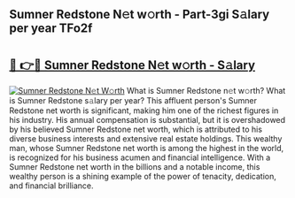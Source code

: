 ## Sumner Redstone N𝚎t w𝚘rth - Part-3gi S𝚊lary per year TFo2f

# <h2><a href="http://gc3por.nevu.top/?p=Sumner+Redstone">🔗 👉🔴 Sumner Redstone N𝚎t w𝚘rth - S𝚊lary</a></h2>

[![Sumner Redstone N𝚎t W𝚘rth](https://i.imgur.com/Oavwk0R.jpeg)](http://gc3por.nevu.top/?p=Sumner+Redstone)
What is Sumner Redstone n𝚎t w𝚘rth? What is Sumner Redstone s𝚊lary per year?
This affluent person's Sumner Redstone net worth is significant, making him one of the richest figures in his industry. His annual compensation is substantial, but it is overshadowed by his believed Sumner Redstone net worth, which is attributed to his diverse business interests and extensive real estate holdings. This wealthy man, whose Sumner Redstone net worth is among the highest in the world, is recognized for his business acumen and financial intelligence. With a Sumner Redstone net worth in the billions and a notable income, this wealthy person is a shining example of the power of tenacity, dedication, and financial brilliance.
